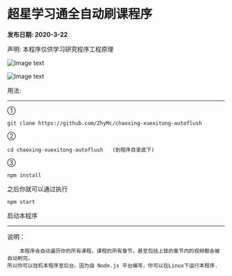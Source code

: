 # 超星学习通全自动刷课程序

**发布日期: 2020-3-22**

声明: 本程序仅供学习研究程序工程原理

![Image text](https://raw.githubusercontent.com/ZhyMc/chaoxing-xuexitong-autoflush/master/imgs/chaoxing1.png)

![Image text](https://raw.githubusercontent.com/ZhyMc/chaoxing-xuexitong-autoflush/master/imgs/chaoxing2.png)


用法:

---

① 
```
git clone https://github.com/ZhyMc/chaoxing-xuexitong-autoflush
```
② 
```
cd chaoxing-xuexitong-autoflush   (到程序目录底下)
```
③
```
npm install
```

之后你就可以通过执行 

```
npm start 
```

启动本程序

---

说明：
```
	本程序会自动遍历你的所有课程，课程的所有章节，甚至包括上锁的章节内的视频都会被自动刷完。
所以你可以挂机本程序至后台。因为由 Node.js 平台编写，你可以在Linux下运行本程序.
```